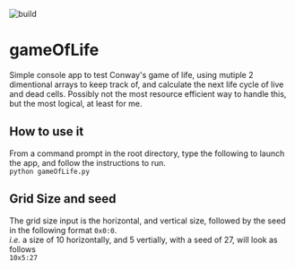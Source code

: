 ![build](https://github.com/marcelrienks/gameOfLife/workflows/build/badge.svg)

# gameOfLife
Simple console app to test Conway's game of life, using mutiple 2 dimentional arrays to keep track of, and calculate the next life cycle of live and dead cells. Possibly not the most resource efficient way to handle this, but the most logical, at least for me.

## How to use it
From a command prompt in the root directory, type the following to launch the app, and follow the instructions to run.  
`python gameOfLife.py`

## Grid Size and seed
The grid size input is the horizontal, and vertical size, followed by the seed in the following format `0x0:0`.  
_i.e._ a size of 10 horizontally, and 5 vertially, with a seed of 27, will look as follows  
`10x5:27`
